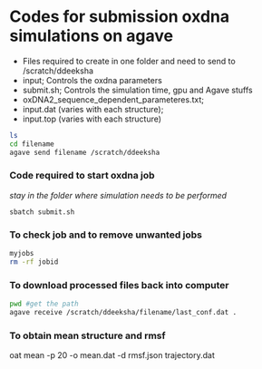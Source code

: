 # Codes for submission oxdna simulations on agave
- Files required to create in one folder and need to send to /scratch/ddeeksha
- input; Controls the oxdna parameters
- submit.sh; Controls the simulation time, gpu and Agave stuffs
- oxDNA2_sequence_dependent_parameteres.txt;
- input.dat (varies with each structure);
- input.top (varies with each structure)

```bash
ls
cd filename
agave send filename /scratch/ddeeksha
```

### Code required to start oxdna job
*stay in the folder where simulation needs to be performed*

`sbatch submit.sh`


### To check job and to remove unwanted jobs

```bash
myjobs
rm -rf jobid
```

### To download processed files back into computer

```bash
pwd #get the path
agave receive /scratch/ddeeksha/filename/last_conf.dat .
```
### To obtain mean structure and rmsf
oat mean -p 20 -o mean.dat -d rmsf.json trajectory.dat
